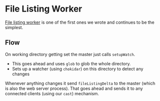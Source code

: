 # File Listing Worker

[File listing worker][fileListingWorker] is one of the first ones we wrote and continues to be the simplest.

## Flow
On working directory getting set the master just calls `setupWatch`.

* This goes ahead and uses `glob` to glob the whole directory.
* Sets up a watcher (using `chokidar`) on this directory to detect any changes

Whenever anything changes it send `fileListingDelta` to the master (which is also the web server process). That goes ahead and sends it to any connected clients (using our `cast`) mechanism.


[fileListingWorker]: https://github.com/alm-tools/alm/blob/master/src/server/workers/fileListing/fileListingWorker.ts
